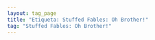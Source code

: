 ```yaml
---
layout: tag_page
title: "Etiqueta: Stuffed Fables: Oh Brother!"
tag: "Stuffed Fables: Oh Brother!"
---
```

